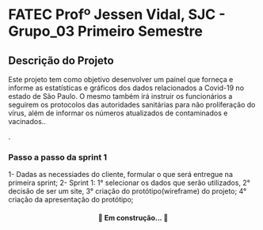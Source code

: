 # FATEC Profº Jessen Vidal, SJC - Grupo_03 Primeiro Semestre

## Descrição do Projeto
<p align="left"> Este projeto tem como objetivo desenvolver um painel que forneça e informe as estatísticas e gráficos dos dados relacionados a Covid-19 no estado de São Paulo. O mesmo também irá instruir os funcionários a seguirem os protocolos das autoridades sanitárias para não proliferação do vírus, além de informar os números atualizados de contaminados e vacinados..</p>.

### Passo a passo da sprint 1
 1- Dadas as necessiades do cliente, formular o que será entregue na primeira sprint;
 2- Sprint 1: 1° selecionar os dados que serão utilizados, 2° decisão de ser um site, 3° criação do protótipo(wireframe) do projeto; 4° criação da apresentação do protótipo; 




<h4 align="center"> 
	🚧  Em construção...  🚧
</h4>



